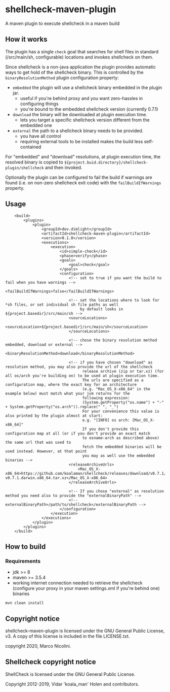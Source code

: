 # shellcheck-maven-plugin
A maven plugin to execute shellcheck in a maven build

## How it works
The plugin has a single `check` goal that searches for shell files in standard (/src/main/sh, configurable) locations 
and invokes shellcheck on them.

Since shellcheck is a non-java application the plugin provides automatic ways to get hold of the shellcheck binary.
This is controlled by the `binaryResolutionMethod` plugin configuration property:
* `embedded` the plugin will use a shellcheck binary embedded in the plugin jar.
    * useful if you're behind proxy and you want zero-hassles in configuring things
    * you're bound to the embedded shellcheck version (currently 0.7.1)
* `download` the binary will be downloaded at plugin execution time.
    * lets you target a specific shellcheck version different from the embedded one
* `external` the path to a shellcheck binary needs to be provided.
    * you have all control
    * requiring external tools to be installed makes the build less self-contained

For "embedded" and "download" resolutions, at plugin execution time, the resolved binary
is copied to `${project.buid.directory}/shellcheck-plugin/shellcheck` and then invoked.

Optionally the plugin can be configured to fail the build if warnings are found (i.e. on non-zero 
shellcheck exit code) with the `failBuildIfWarnings` property.

## Usage
```
    <build>
        <plugins>
            <plugin>
                <groupId>dev.dimlight</groupId>
                <artifactId>shellcheck-maven-plugin</artifactId>
                <version>0.1.0</version>
                <executions>
                    <execution>
                        <id>simple-check</id>
                        <phase>verify</phase>
                        <goals>
                            <goal>check</goal>
                        </goals>
                        <configuration>
                            <!-- set to true if you want the build to fail when you have warnings -->
                            <failBuildIfWarnings>false</failBuildIfWarnings>

                            <!-- set the locations where to look for *sh files, or set individual sh file paths as well
                                 by default looks in ${project.basedir}/src/main/sh -->
                            <sourceLocations>
                                <sourceLocation>${project.basedir}/src/main/sh</sourceLocation>
                            </sourceLocations>

                            <!-- chose the binary resolution method embedded, download or external --> 
                            <binaryResolutionMethod>download</binaryResolutionMethod>

                            <!-- if you have chosen "download" as resolution method, you may also provide the url of the shellcheck
                                  release archive (zip or tar.xz) (for all os/arch you're building on) to be used at plugin execution time.
                                  The urls are specified as a configuration map, where the exact key for an architecture 
                                  (e.g. "Mac_OS_X-x86_64" in the example below) must match what your jvm returns for the 
                                  following expression:
                                  (System.getProperty("os.name") + "-" + System.getProperty("os.arch")).replace(" ", "_")
                                  For your convenience this value is also printed by the plugin almost at start:
                                  e.g. "[INFO] os arch: [Mac_OS_X-x86_64]"
                                  If you don't provide this configuration map at all (or if you don't provide an exact match
                                  to osname-arch as described above) the same url that was used to 
                                  fetch the embedded binaries will be used instead. However, at that point
                                  you may as well use the embedded binaries -->
                            <releaseArchiveUrls>
                                <Mac_OS_X-x86_64>https://github.com/koalaman/shellcheck/releases/download/v0.7.1/shellcheck-v0.7.1.darwin.x86_64.tar.xz</Mac_OS_X-x86_64>
                            </releaseArchiveUrls>                            

                            <!-- If you chose "external" as resolution method you need also to provide the "externalBinaryPath" -->
                            <!-- externalBinaryPath>/path/to/shellcheck</externalBinaryPath -->
                        </configuration>
                    </execution>
                </executions>
            </plugin>
        </plugins>
    </build>
```

## How to build

### Requirements

* jdk >= 8
* maven >= 3.5.4
* working internet connection needed to retrieve the shellcheck (configure your proxy in your maven settings.xml if
you're behind one)
binaries

```
mvn clean install
```

## Copyright notice

shellcheck-maven-plugin is licensed under the GNU General Public License, v3. A copy of this license 
is included in the file LICENSE.txt.

copyright 2020, Marco Nicolini.

##  Shellcheck copyright notice

ShellCheck is licensed under the GNU General Public License.

Copyright 2012-2019, Vidar 'koala_man' Holen and contributors.